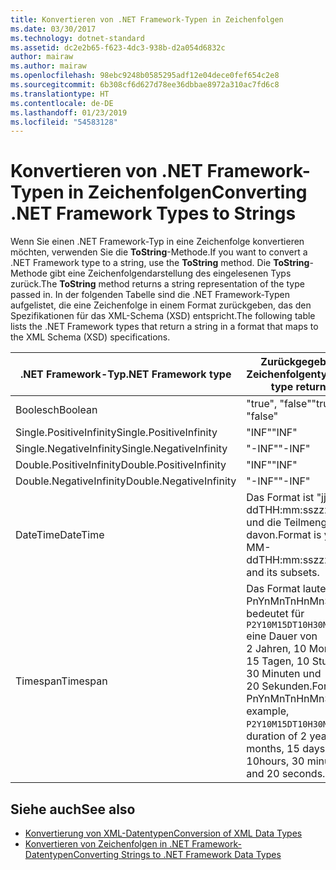```yaml
---
title: Konvertieren von .NET Framework-Typen in Zeichenfolgen
ms.date: 03/30/2017
ms.technology: dotnet-standard
ms.assetid: dc2e2b65-f623-4dc3-938b-d2a054d6832c
author: mairaw
ms.author: mairaw
ms.openlocfilehash: 98ebc9248b0585295adf12e04dece0fef654c2e8
ms.sourcegitcommit: 6b308cf6d627d78ee36dbbae8972a310ac7fd6c8
ms.translationtype: HT
ms.contentlocale: de-DE
ms.lasthandoff: 01/23/2019
ms.locfileid: "54583128"
---
```

# <a name="converting-net-framework-types-to-strings"></a><span data-ttu-id="df59c-102">Konvertieren von .NET Framework-Typen in Zeichenfolgen</span><span class="sxs-lookup"><span data-stu-id="df59c-102">Converting .NET Framework Types to Strings</span></span>
<span data-ttu-id="df59c-103">Wenn Sie einen .NET Framework-Typ in eine Zeichenfolge konvertieren möchten, verwenden Sie die **ToString**-Methode.</span><span class="sxs-lookup"><span data-stu-id="df59c-103">If you want to convert a .NET Framework type to a string, use the **ToString** method.</span></span> <span data-ttu-id="df59c-104">Die **ToString**-Methode gibt eine Zeichenfolgendarstellung des eingelesenen Typs zurück.</span><span class="sxs-lookup"><span data-stu-id="df59c-104">The **ToString** method returns a string representation of the type passed in.</span></span> <span data-ttu-id="df59c-105">In der folgenden Tabelle sind die .NET Framework-Typen aufgelistet, die eine Zeichenfolge in einem Format zurückgeben, das den Spezifikationen für das XML-Schema (XSD) entspricht.</span><span class="sxs-lookup"><span data-stu-id="df59c-105">The following table lists the .NET Framework types that return a string in a format that maps to the XML Schema (XSD) specifications.</span></span>  
  
|<span data-ttu-id="df59c-106">.NET Framework-Typ</span><span class="sxs-lookup"><span data-stu-id="df59c-106">.NET Framework type</span></span>|<span data-ttu-id="df59c-107">Zurückgegebener Zeichenfolgentyp</span><span class="sxs-lookup"><span data-stu-id="df59c-107">String type returned</span></span>|  
|-------------------------|--------------------------|  
|<span data-ttu-id="df59c-108">Boolesch</span><span class="sxs-lookup"><span data-stu-id="df59c-108">Boolean</span></span>|<span data-ttu-id="df59c-109">"true", "false"</span><span class="sxs-lookup"><span data-stu-id="df59c-109">"true", "false"</span></span>|  
|<span data-ttu-id="df59c-110">Single.PositiveInfinity</span><span class="sxs-lookup"><span data-stu-id="df59c-110">Single.PositiveInfinity</span></span>|<span data-ttu-id="df59c-111">"INF"</span><span class="sxs-lookup"><span data-stu-id="df59c-111">"INF"</span></span>|  
|<span data-ttu-id="df59c-112">Single.NegativeInfinity</span><span class="sxs-lookup"><span data-stu-id="df59c-112">Single.NegativeInfinity</span></span>|<span data-ttu-id="df59c-113">"-INF"</span><span class="sxs-lookup"><span data-stu-id="df59c-113">"-INF"</span></span>|  
|<span data-ttu-id="df59c-114">Double.PositiveInfinity</span><span class="sxs-lookup"><span data-stu-id="df59c-114">Double.PositiveInfinity</span></span>|<span data-ttu-id="df59c-115">"INF"</span><span class="sxs-lookup"><span data-stu-id="df59c-115">"INF"</span></span>|  
|<span data-ttu-id="df59c-116">Double.NegativeInfinity</span><span class="sxs-lookup"><span data-stu-id="df59c-116">Double.NegativeInfinity</span></span>|<span data-ttu-id="df59c-117">"-INF"</span><span class="sxs-lookup"><span data-stu-id="df59c-117">"-INF"</span></span>|  
|<span data-ttu-id="df59c-118">DateTime</span><span class="sxs-lookup"><span data-stu-id="df59c-118">DateTime</span></span>|<span data-ttu-id="df59c-119">Das Format ist "jjjj-mm-ddTHH:mm:sszzzzzz" und die Teilmengen davon.</span><span class="sxs-lookup"><span data-stu-id="df59c-119">Format is yyyy-MM-ddTHH:mm:sszzzzzz and its subsets.</span></span>|  
|<span data-ttu-id="df59c-120">Timespan</span><span class="sxs-lookup"><span data-stu-id="df59c-120">Timespan</span></span>|<span data-ttu-id="df59c-121">Das Format lautet PnYnMnTnHnMnS. Die bedeutet für `P2Y10M15DT10H30M20S` eine Dauer von 2 Jahren, 10 Monaten, 15 Tagen, 10 Stunden, 30 Minuten und 20 Sekunden.</span><span class="sxs-lookup"><span data-stu-id="df59c-121">Format is PnYnMnTnHnMnS, for example, `P2Y10M15DT10H30M20S` is a duration of 2 years, 10 months, 15 days, 10hours, 30 minutes and 20 seconds.</span></span>|  
  
## <a name="see-also"></a><span data-ttu-id="df59c-122">Siehe auch</span><span class="sxs-lookup"><span data-stu-id="df59c-122">See also</span></span>

- [<span data-ttu-id="df59c-123">Konvertierung von XML-Datentypen</span><span class="sxs-lookup"><span data-stu-id="df59c-123">Conversion of XML Data Types</span></span>](../../../../docs/standard/data/xml/conversion-of-xml-data-types.md)
- [<span data-ttu-id="df59c-124">Konvertieren von Zeichenfolgen in .NET Framework-Datentypen</span><span class="sxs-lookup"><span data-stu-id="df59c-124">Converting Strings to .NET Framework Data Types</span></span>](../../../../docs/standard/data/xml/converting-strings-to-dotnet-data-types.md)
